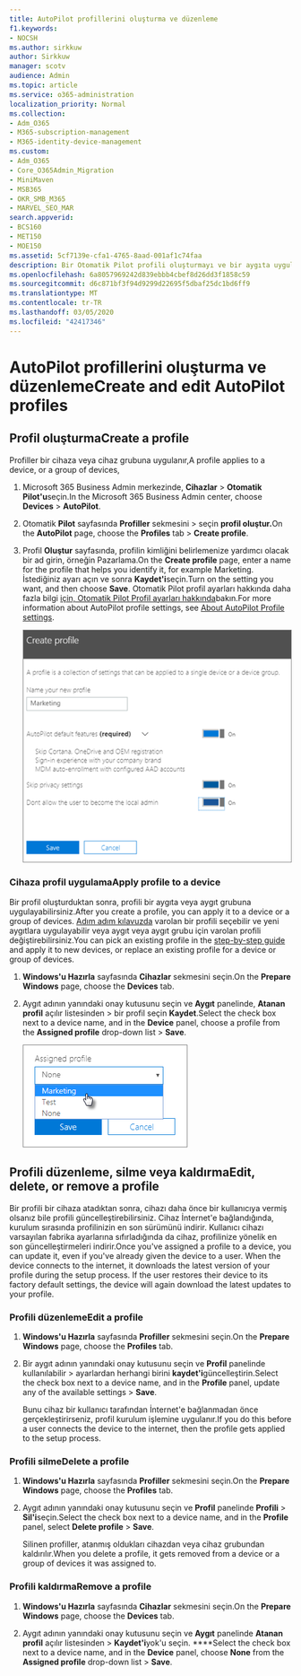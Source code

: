 ```yaml
---
title: AutoPilot profillerini oluşturma ve düzenleme
f1.keywords:
- NOCSH
ms.author: sirkkuw
author: Sirkkuw
manager: scotv
audience: Admin
ms.topic: article
ms.service: o365-administration
localization_priority: Normal
ms.collection:
- Adm_O365
- M365-subscription-management
- M365-identity-device-management
ms.custom:
- Adm_O365
- Core_O365Admin_Migration
- MiniMaven
- MSB365
- OKR_SMB_M365
- MARVEL_SEO_MAR
search.appverid:
- BCS160
- MET150
- MOE150
ms.assetid: 5cf7139e-cfa1-4765-8aad-001af1c74faa
description: Bir Otomatik Pilot profili oluşturmayı ve bir aygıta uygulamayı, profili düzenlemeyi veya silmeyi veya bir profili aygıttan kaldırmayı öğrenin.
ms.openlocfilehash: 6a8057969242d839ebbb4cbef8d26dd3f1858c59
ms.sourcegitcommit: d6c871bf3f94d9299d22695f5dbaf25dc1bd6ff9
ms.translationtype: MT
ms.contentlocale: tr-TR
ms.lasthandoff: 03/05/2020
ms.locfileid: "42417346"
---
```

# <a name="create-and-edit-autopilot-profiles"></a><span data-ttu-id="3f657-103">AutoPilot profillerini oluşturma ve düzenleme</span><span class="sxs-lookup"><span data-stu-id="3f657-103">Create and edit AutoPilot profiles</span></span>

## <a name="create-a-profile"></a><span data-ttu-id="3f657-104">Profil oluşturma</span><span class="sxs-lookup"><span data-stu-id="3f657-104">Create a profile</span></span>

<span data-ttu-id="3f657-105">Profiller bir cihaza veya cihaz grubuna uygulanır,</span><span class="sxs-lookup"><span data-stu-id="3f657-105">A profile applies to a device, or a group of devices,</span></span>
  
1. <span data-ttu-id="3f657-106">Microsoft 365 Business Admin merkezinde, **Cihazlar** \> **Otomatik Pilot'u**seçin.</span><span class="sxs-lookup"><span data-stu-id="3f657-106">In the Microsoft 365 Business Admin center, choose **Devices** \> **AutoPilot**.</span></span>
  
2. <span data-ttu-id="3f657-107">Otomatik **Pilot** sayfasında **Profiller** sekmesini \> seçin **profil oluştur.**</span><span class="sxs-lookup"><span data-stu-id="3f657-107">On the **AutoPilot** page, choose the **Profiles** tab \> **Create profile**.</span></span>
    
3. <span data-ttu-id="3f657-108">Profil **Oluştur** sayfasında, profilin kimliğini belirlemenize yardımcı olacak bir ad girin, örneğin Pazarlama.</span><span class="sxs-lookup"><span data-stu-id="3f657-108">On the **Create profile** page, enter a name for the profile that helps you identify it, for example Marketing.</span></span> <span data-ttu-id="3f657-109">İstediğiniz ayarı açın ve sonra **Kaydet'i**seçin.</span><span class="sxs-lookup"><span data-stu-id="3f657-109">Turn on the setting you want, and then choose **Save**.</span></span> <span data-ttu-id="3f657-110">Otomatik Pilot profil ayarları hakkında daha fazla bilgi [için, Otomatik Pilot Profil ayarları hakkında](autopilot-profile-settings.md)bakın.</span><span class="sxs-lookup"><span data-stu-id="3f657-110">For more information about AutoPilot profile settings, see [About AutoPilot Profile settings](autopilot-profile-settings.md).</span></span>
    
    ![Enter name and turn on settings in the Create profile panel.](../media/63b5a00d-6a5d-48d0-9557-e7531e80702a.png)
  
### <a name="apply-profile-to-a-device"></a><span data-ttu-id="3f657-112">Cihaza profil uygulama</span><span class="sxs-lookup"><span data-stu-id="3f657-112">Apply profile to a device</span></span>

<span data-ttu-id="3f657-113">Bir profil oluşturduktan sonra, profili bir aygıta veya aygıt grubuna uygulayabilirsiniz.</span><span class="sxs-lookup"><span data-stu-id="3f657-113">After you create a profile, you can apply it to a device or a group of devices.</span></span> <span data-ttu-id="3f657-114">[Adım adım kılavuzda](add-autopilot-devices-and-profile.md) varolan bir profili seçebilir ve yeni aygıtlara uygulayabilir veya aygıt veya aygıt grubu için varolan profili değiştirebilirsiniz.</span><span class="sxs-lookup"><span data-stu-id="3f657-114">You can pick an existing profile in the [step-by-step guide](add-autopilot-devices-and-profile.md) and apply it to new devices, or replace an existing profile for a device or group of devices.</span></span> 
  
1. <span data-ttu-id="3f657-115">**Windows'u Hazırla** sayfasında **Cihazlar** sekmesini seçin.</span><span class="sxs-lookup"><span data-stu-id="3f657-115">On the **Prepare Windows** page, choose the **Devices** tab.</span></span> 
    
2. <span data-ttu-id="3f657-116">Aygıt adının yanındaki onay kutusunu seçin ve **Aygıt** panelinde, **Atanan profil** açılır listesinden \> bir profil seçin **Kaydet**.</span><span class="sxs-lookup"><span data-stu-id="3f657-116">Select the check box next to a device name, and in the **Device** panel, choose a profile from the **Assigned profile** drop-down list \> **Save**.</span></span>
    
    ![In the Device panel, select an Assigned profile to apply it.](../media/ed0ce33f-9241-4403-a5de-2dddffdc6fb9.png)
  
## <a name="edit-delete-or-remove-a-profile"></a><span data-ttu-id="3f657-118">Profili düzenleme, silme veya kaldırma</span><span class="sxs-lookup"><span data-stu-id="3f657-118">Edit, delete, or remove a profile</span></span>

<span data-ttu-id="3f657-p103">Bir profili bir cihaza atadıktan sonra, cihazı daha önce bir kullanıcıya vermiş olsanız bile profili güncelleştirebilirsiniz. Cihaz İnternet'e bağlandığında, kurulum sırasında profilinizin en son sürümünü indirir. Kullanıcı cihazı varsayılan fabrika ayarlarına sıfırladığında da cihaz, profilinize yönelik en son güncelleştirmeleri indirir.</span><span class="sxs-lookup"><span data-stu-id="3f657-p103">Once you've assigned a profile to a device, you can update it, even if you've already given the device to a user. When the device connects to the internet, it downloads the latest version of your profile during the setup process. If the user restores their device to its factory default settings, the device will again download the latest updates to your profile.</span></span> 
  
### <a name="edit-a-profile"></a><span data-ttu-id="3f657-122">Profili düzenleme</span><span class="sxs-lookup"><span data-stu-id="3f657-122">Edit a profile</span></span>

1. <span data-ttu-id="3f657-123">**Windows'u Hazırla** sayfasında **Profiller** sekmesini seçin.</span><span class="sxs-lookup"><span data-stu-id="3f657-123">On the **Prepare Windows** page, choose the **Profiles** tab.</span></span> 
    
2. <span data-ttu-id="3f657-124">Bir aygıt adının yanındaki onay kutusunu seçin ve **Profil** panelinde kullanılabilir \> ayarlardan herhangi birini **kaydet'i**güncelleştirin.</span><span class="sxs-lookup"><span data-stu-id="3f657-124">Select the check box next to a device name, and in the **Profile** panel, update any of the available settings \> **Save**.</span></span>
    
    <span data-ttu-id="3f657-125">Bunu cihaz bir kullanıcı tarafından İnternet'e bağlanmadan önce gerçekleştirirseniz, profil kurulum işlemine uygulanır.</span><span class="sxs-lookup"><span data-stu-id="3f657-125">If you do this before a user connects the device to the internet, then the profile gets applied to the setup process.</span></span>
    
### <a name="delete-a-profile"></a><span data-ttu-id="3f657-126">Profili silme</span><span class="sxs-lookup"><span data-stu-id="3f657-126">Delete a profile</span></span>

1. <span data-ttu-id="3f657-127">**Windows'u Hazırla** sayfasında **Profiller** sekmesini seçin.</span><span class="sxs-lookup"><span data-stu-id="3f657-127">On the **Prepare Windows** page, choose the **Profiles** tab.</span></span> 
    
2. <span data-ttu-id="3f657-128">Aygıt adının yanındaki onay kutusunu seçin ve **Profil** panelinde **Profili** \> **Sil'i**seçin.</span><span class="sxs-lookup"><span data-stu-id="3f657-128">Select the check box next to a device name, and in the **Profile** panel, select **Delete profile** \> **Save**.</span></span>
    
    <span data-ttu-id="3f657-129">Silinen profiller, atanmış oldukları cihazdan veya cihaz grubundan kaldırılır.</span><span class="sxs-lookup"><span data-stu-id="3f657-129">When you delete a profile, it gets removed from a device or a group of devices it was assigned to.</span></span>
    
### <a name="remove-a-profile"></a><span data-ttu-id="3f657-130">Profili kaldırma</span><span class="sxs-lookup"><span data-stu-id="3f657-130">Remove a profile</span></span>

1. <span data-ttu-id="3f657-131">**Windows'u Hazırla** sayfasında **Cihazlar** sekmesini seçin.</span><span class="sxs-lookup"><span data-stu-id="3f657-131">On the **Prepare Windows** page, choose the **Devices** tab.</span></span> 
    
2. <span data-ttu-id="3f657-132">Aygıt adının yanındaki onay kutusunu seçin ve **Aygıt** panelinde **Atanan profil** açılır listesinden \> **Kaydet'i**yok'u seçin. \*\*\*\*</span><span class="sxs-lookup"><span data-stu-id="3f657-132">Select the check box next to a device name, and in the **Device** panel, choose **None** from the **Assigned profile** drop-down list \> **Save**.</span></span>
    
